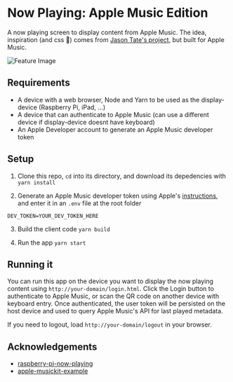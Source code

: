 # Now Playing: Apple Music Edition

A now playing screen to display content from Apple Music. The idea, inspiration (and css 😬) comes from [Jason Tate's project](https://chorus.fm/news/now-playing-my-raspberry-pi-weekend-project/), but built for Apple Music.

![Feature Image](https://user-images.githubusercontent.com/1058176/146692534-e5515ada-11e2-4a8e-a1f2-3cd069269120.png)

## Requirements

- A device with a web browser, Node and Yarn to be used as the display-device (Raspberry Pi, iPad, ...)
- A device that can authenticate to Apple Music (can use a different device if display-device doesnt have keyboard)
- An Apple Developer account to generate an Apple Music developer token

## Setup

1. Clone this repo, `cd` into its directory, and download its depedencies with
`yarn install`

2. Generate an Apple Music developer token using Apple's [instructions](https://developer.apple.com/documentation/applemusicapi/getting_keys_and_creating_tokens), and enter it in an `.env` file at the root folder

```
DEV_TOKEN=YOUR_DEV_TOKEN_HERE
```

3. Build the client code
`yarn build`

4. Run the app
`yarn start`

## Running it

You can run this app on the device you want to display the now playing content using `http://your-domain/login.html`. 
Click the Login button to authenticate to Apple Music, or scan the QR code on another device with keyboard entry.
Once authenticated, the user token will be persisted on the host device and used to query Apple Music's API for last played metadata.

If you need to logout, load `http://your-domain/logout` in your browser.

## Acknowledgements
- [raspberry-pi-now-playing](https://github.com/jasontate/raspberry-pi-now-playing)
- [apple-musickit-example](https://github.com/KoleMyers/apple-musickit-example)


